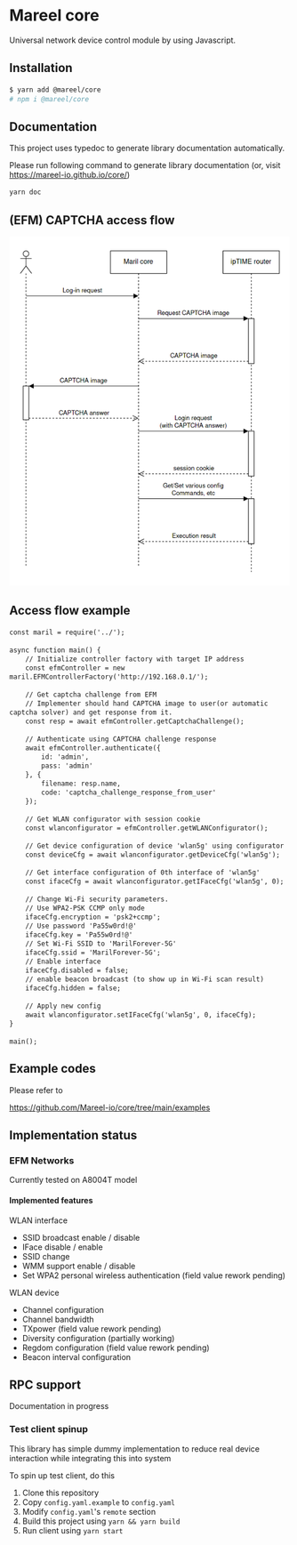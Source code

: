 # Mareel core

Universal network device control module by using Javascript.

## Installation

```bash
$ yarn add @mareel/core
# npm i @mareel/core
```

## Documentation
This project uses typedoc to generate library documentation automatically.

Please run following command to generate library documentation (or, visit https://mareel-io.github.io/core/)

```bash
yarn doc
```

## (EFM) CAPTCHA access flow
![flow diagram](./flow.png)

## Access flow example
```
const maril = require('../');

async function main() {
    // Initialize controller factory with target IP address
    const efmController = new maril.EFMControllerFactory('http://192.168.0.1/');

    // Get captcha challenge from EFM
    // Implementer should hand CAPTCHA image to user(or automatic captcha solver) and get response from it.
    const resp = await efmController.getCaptchaChallenge();

    // Authenticate using CAPTCHA challenge response
    await efmController.authenticate({
        id: 'admin',
        pass: 'admin'
    }, {
        filename: resp.name,
        code: 'captcha_challenge_response_from_user'
    });

    // Get WLAN configurator with session cookie
    const wlanconfigurator = efmController.getWLANConfigurator();

    // Get device configuration of device 'wlan5g' using configurator
    const deviceCfg = await wlanconfigurator.getDeviceCfg('wlan5g');

    // Get interface configuration of 0th interface of 'wlan5g'
    const ifaceCfg = await wlanconfigurator.getIFaceCfg('wlan5g', 0);

    // Change Wi-Fi security parameters.
    // Use WPA2-PSK CCMP only mode
    ifaceCfg.encryption = 'psk2+ccmp';
    // Use password 'Pa55w0rd!@'
    ifaceCfg.key = 'Pa55w0rd!@'
    // Set Wi-Fi SSID to 'MarilForever-5G'
    ifaceCfg.ssid = 'MarilForever-5G';
    // Enable interface
    ifaceCfg.disabled = false;
    // enable beacon broadcast (to show up in Wi-Fi scan result)
    ifaceCfg.hidden = false;

    // Apply new config
    await wlanconfigurator.setIFaceCfg('wlan5g', 0, ifaceCfg);
}

main();
```

## Example codes
Please refer to

https://github.com/Mareel-io/core/tree/main/examples

## Implementation status
### EFM Networks
Currently tested on A8004T model

#### Implemented features
WLAN interface
* SSID broadcast enable / disable
* IFace disable / enable
* SSID change
* WMM support enable / disable
* Set WPA2 personal wireless authentication (field value rework pending)

WLAN device
* Channel configuration
* Channel bandwidth 
* TXpower (field value rework pending)
* Diversity configuration (partially working)
* Regdom configuration (field value rework pending)
* Beacon interval configuration

## RPC support
Documentation in progress

### Test client spinup
This library has simple dummy implementation to reduce real device interaction while integrating this into system

To spin up test client, do this

1. Clone this repository
2. Copy `config.yaml.example` to `config.yaml`
3. Modify `config.yaml`'s `remote` section
4. Build this project using `yarn && yarn build`
5. Run client using `yarn start`